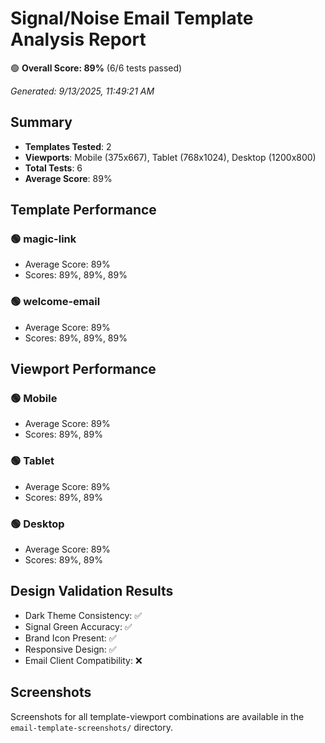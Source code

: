 # Signal/Noise Email Template Analysis Report

🟢 **Overall Score: 89%** (6/6 tests passed)

*Generated: 9/13/2025, 11:49:21 AM*

## Summary

- **Templates Tested**: 2
- **Viewports**: Mobile (375x667), Tablet (768x1024), Desktop (1200x800)
- **Total Tests**: 6
- **Average Score**: 89%

## Template Performance

### 🟢 magic-link
- Average Score: 89%
- Scores: 89%, 89%, 89%

### 🟢 welcome-email
- Average Score: 89%
- Scores: 89%, 89%, 89%

## Viewport Performance

### 🟢 Mobile
- Average Score: 89%
- Scores: 89%, 89%

### 🟢 Tablet
- Average Score: 89%
- Scores: 89%, 89%

### 🟢 Desktop
- Average Score: 89%
- Scores: 89%, 89%


## Design Validation Results

- Dark Theme Consistency: ✅
- Signal Green Accuracy: ✅
- Brand Icon Present: ✅
- Responsive Design: ✅
- Email Client Compatibility: ❌

## Screenshots

Screenshots for all template-viewport combinations are available in the `email-template-screenshots/` directory.
